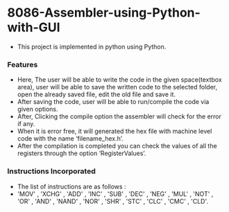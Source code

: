# 8086-Assembler-using-Python-with-GUI
  - This project is implemented in python using Python. 

### Features 
  - Here, The user will be able to write the code in the given space(textbox area), user will be able to save the written code to the selected folder, open the already saved file, edit the old file and save it. 
  - After saving the code, user will be able to run/compile the code via given options. 
  - After, Clicking the compile option the assembler will check for the error if any. 
  - When it is error free, it will generated the hex file with machine level code with the name ‘filename_hex.h’. 
  - After the compilation is completed you can check the values of all the registers through the option ‘RegisterValues’. 
 
 ### Instructions Incorporated
 - The list of instructions are as follows : 
 - 'MOV' , 'XCHG' , 'ADD' , 'INC' , 'SUB' , 'DEC' , 'NEG' , 'MUL' , 'NOT' , 'OR' , 'AND' ,  'NAND' , 'NOR' , 'SHR' , 'STC' , 'CLC' , 'CMC' , 'CLD'.
